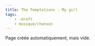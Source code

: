 ```yaml
---
title: The Temptations - My girl
tags:
    - -draft
    - musique/chanson
---
```


Page créée automatiquement, mais vide.
